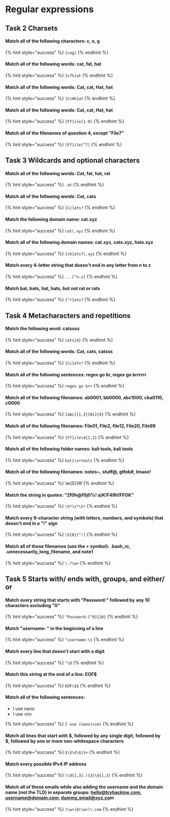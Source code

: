 # Regular expressions

## Task 2 Charsets

#### Match all of the following characters: c, o, g

{% hint style="success" %}
`[cog]`
{% endhint %}

#### Match all of the following words: cat, fat, hat

{% hint style="success" %}
`[cfh]at`
{% endhint %}

#### Match all of the following words: Cat, cat, Hat, hat

{% hint style="success" %}
`[CcHh]at`
{% endhint %}

#### Match all of the following words: Cat, cat, Hat, hat

{% hint style="success" %}
`[Ff]ile[1-9]`
{% endhint %}

#### Match all of the filenames of question 4, except "File7"

{% hint style="success" %}
`[Ff]ile[^7]`
{% endhint %}

## Task 3 Wildcards and optional characters

#### Match all of the following words: Cat, fat, hat, rat

{% hint style="success" %}
`.at`
{% endhint %}

#### Match all of the following words: Cat, cats

{% hint style="success" %}
`[Cc]ats?`
{% endhint %}

#### Match the following domain name: cat.xyz

{% hint style="success" %}
`cat\.xyz`
{% endhint %}

#### Match all of the following domain names: cat.xyz, cats.xyz, hats.xyz

{% hint style="success" %}
`[ch]ats?\.xyz`
{% endhint %}

#### Match every 4-letter string that doesn't end in any letter from n to z

{% hint style="success" %}
`...[^n-z]`
{% endhint %}

#### Match bat, bats, hat, hats, but not rat or rats

{% hint style="success" %}
`[^r]ats?`
{% endhint %}

## Task 4 Metacharacters and repetitions

#### Match the following word: catssss

{% hint style="success" %}
`cats{4}`
{% endhint %}

#### Match all of the following words: Cat, cats, catsss

{% hint style="success" %}
`[Cc]ats*`
{% endhint %}

#### Match all of the following sentences: regex go br, regex go brrrrrr

{% hint style="success" %}
`regex go br+`
{% endhint %}

#### Match all of the following filenames: ab0001, bb0000, abc1000, cba0110, c0000&#x20;

{% hint style="success" %}
`[abc]{1,3}[01]{4}`
{% endhint %}

#### Match all of the following filenames: File01, File2, file12, File20, File99

{% hint style="success" %}
`[Ff]ile\d{1,2}`
{% endhint %}

#### Match all of the following folder names: kali tools, kali tools

{% hint style="success" %}
`kali\s+tools`
{% endhint %}

#### Match all of the following filenames: notes\~, stuff@, gtfob#, lmaoo!

{% hint style="success" %}
\w{5}\W
{% endhint %}

#### Match the string in quotes: "2f0h@f0j0%! a)K!F49h!FFOK"

{% hint style="success" %}
`\S*\s*\S*`
{% endhint %}

#### Match every 9-character string (with letters, numbers, and symbols) that doesn't end in a "!" sign

{% hint style="success" %}
`\S{8}[^!]`
{% endhint %}

#### Match all of these filenames (use the + symbol): .bash\_rc, .unnecessarily\_long\_filename, and note1

{% hint style="success" %}
`\.?\w+`
{% endhint %}

## Task 5 Starts with/ ends with, groups, and either/ or

#### Match every string that starts with "Password:" followed by any 10 characters excluding "0"

{% hint style="success" %}
`^Password:[^0]{10}`
{% endhint %}

#### Match "username: " in the beginning of a line

{% hint style="success" %}
`^username:\s`
{% endhint %}

#### Match every line that doesn't start with a digit

{% hint style="success" %}
`^\D`
{% endhint %}

#### Match this string at the end of a line: EOF$

{% hint style="success" %}
`EOF\$$`
{% endhint %}

#### Match all of the following sentences:

* I use nano
* I use vim

{% hint style="success" %}
`I use (nano|vim)`
{% endhint %}

#### Match all lines that start with $, followed by any single digit, followed by $, followed by one or more non-whitespace characters

{% hint style="success" %}
`$\$\d\$\S+`
{% endhint %}

#### Match every possible IPv4 IP address

{% hint style="success" %}
`(\d{1,3}.){3}\d{1,3}`
{% endhint %}

#### Match all of these emails while also adding the username and the domain name (not the TLD) in separate groups: [hello@tryhackme.com](mailto:hello@tryhackme.com), [username@domain.com](mailto:username@domain.com), [dummy\_email@xyz.co](mailto:dummy\_email@xyz.com)m

{% hint style="success" %}
`(\w+)@(\w+)\.com`
{% endhint %}
